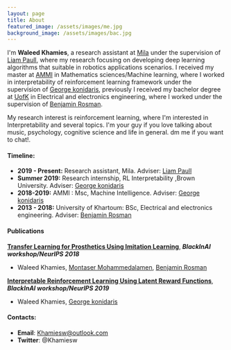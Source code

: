 ```yaml
---
layout: page
title: About
featured_image: /assets/images/me.jpg
background_image: /assets/images/bac.jpg
---
```


I'm  **Waleed Khamies**,  a research assistant at [Mila](https://mila.quebec/) under the supervision of [Liam Paull](https://liampaull.ca/), where my research focusing on developing deep learning algorithms that suitable in robotics applications scenarios. I received my master at [AMMI](https://aimsammi.org/) in Mathematics sciences/Machine learning, where I worked in interpretability of reinforcement learning framework under the supervision of [George konidaris](http://cs.brown.edu/people/gdk/), previously I received my bachelor degree at [UofK](https://www.uofk.edu/en) in Electrical and electronics engineering, where I worked under the supervision of [Benjamin Rosman](https://www.benjaminrosman.com/).

My research interest is reinforcement learning, where I'm interested in Interpretability and several topics. I'm your guy if you love talking about music, psychology, cognitive science and life in general. dm me if you want to chat!.

#### **Timeline:**

- **2019 - Present:** Research assistant, Mila. Adviser:  [Liam Paull](https://liampaull.ca/)
- **Summer 2019:** Research internship, RL Interpretability ,Brown University. Adviser: [George konidaris](http://cs.brown.edu/people/gdk/)
- **2018-2019:** AMMI : Msc, Machine Intelligence. Adviser: [George konidaris](http://cs.brown.edu/people/gdk/)
- **2013 - 2018:** University of Khartoum: BSc, Electrical and electronics engineering. Adviser:  [Benjamin Rosman](https://www.benjaminrosman.com/)

#### **Publications**

[**Transfer Learning for Prosthetics Using Imitation Learning**]( https://arxiv.org/abs/1901.04772), ***BlackInAI workshop/NeurIPS 2018***

- Waleed Khamies, [Montaser Mohammedalamen](https://scholar.google.com/citations?user=ZY882-kAAAAJ&hl=en), [Benjamin Rosman]()

**[Interpretable Reinforcement Learning Using Latent Reward Functions](https://www.researchgate.net/publication/341655789_Interpretable_Reinforcement_Learning_Using_Latent_Reward_Functions)**, ***BlackInAI workshop/NeurIPS 2019***

- Waleed Khamies, [George konidaris](https://scholar.google.com/citations?user=9UERvVEAAAAJ&hl=en)

#### **Contacts:**

- **Email**: Khamiesw@outlook.com 
-  **Twitter**: @Khamiesw

